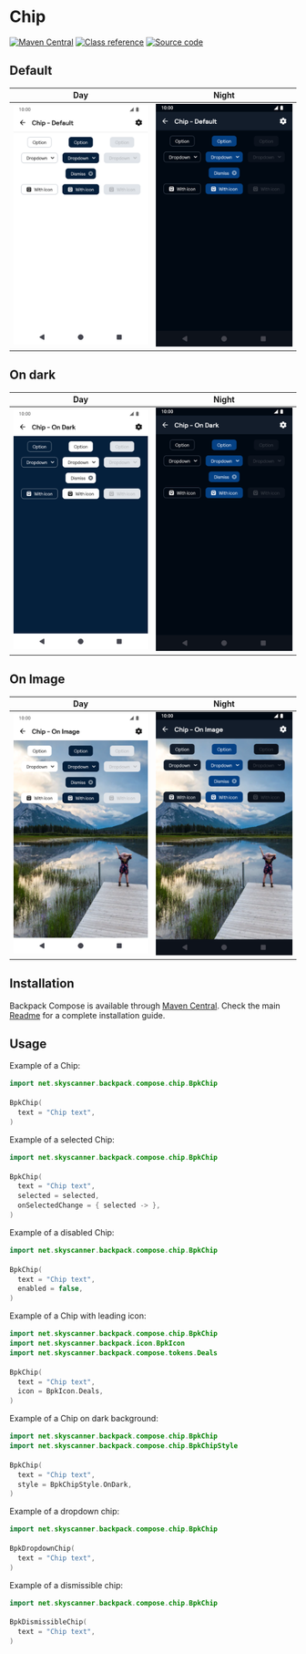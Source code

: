 # Chip

[![Maven Central](https://img.shields.io/maven-central/v/net.skyscanner.backpack/backpack-compose)](https://search.maven.org/artifact/net.skyscanner.backpack/backpack-compose)
[![Class reference](https://img.shields.io/badge/Class%20reference-Android-blue)](https://backpack.github.io/android/backpack-compose/net.skyscanner.backpack.compose.chip)
[![Source code](https://img.shields.io/badge/Source%20code-GitHub-lightgrey)](https://github.com/Skyscanner/backpack-android/tree/main/backpack-compose/src/main/kotlin/net/skyscanner/backpack/compose/chip)

## Default

| Day | Night |
| --- | --- |
| <img src="https://raw.githubusercontent.com/Skyscanner/backpack-android/main/docs/compose/Chip/screenshots/default.png" alt="Chip component" width="375" /> |<img src="https://raw.githubusercontent.com/Skyscanner/backpack-android/main/docs/compose/Chip/screenshots/default_dm.png" alt="Chip component - dark mode" width="375" /> |

## On dark

| Day | Night |
| --- | --- |
| <img src="https://raw.githubusercontent.com/Skyscanner/backpack-android/main/docs/compose/Chip/screenshots/on-dark.png" alt="On dark Chip component" width="375" /> |<img src="https://raw.githubusercontent.com/Skyscanner/backpack-android/main/docs/compose/Chip/screenshots/on-dark_dm.png" alt="On dark Chip component - dark mode" width="375" /> |

## On Image

| Day | Night |
| --- | --- |
| <img src="https://raw.githubusercontent.com/Skyscanner/backpack-android/main/docs/compose/Chip/screenshots/on-image.png" alt="On Image Chip component" width="375" /> |<img src="https://raw.githubusercontent.com/Skyscanner/backpack-android/main/docs/compose/Chip/screenshots/on-image_dm.png" alt="On Image Chip component - dark mode" width="375" /> |

## Installation

Backpack Compose is available through [Maven Central](https://search.maven.org/artifact/net.skyscanner.backpack/backpack-compose). Check the main [Readme](https://github.com/skyscanner/backpack-android#installation) for a complete installation guide.

## Usage

Example of a Chip:

```Kotlin
import net.skyscanner.backpack.compose.chip.BpkChip

BpkChip(
  text = "Chip text",
)
```

Example of a selected Chip:

```Kotlin
import net.skyscanner.backpack.compose.chip.BpkChip

BpkChip(
  text = "Chip text",
  selected = selected,
  onSelectedChange = { selected -> },
)
```

Example of a disabled Chip:

```Kotlin
import net.skyscanner.backpack.compose.chip.BpkChip

BpkChip(
  text = "Chip text",
  enabled = false,
)
```

Example of a Chip with leading icon:

```Kotlin
import net.skyscanner.backpack.compose.chip.BpkChip
import net.skyscanner.backpack.icon.BpkIcon
import net.skyscanner.backpack.compose.tokens.Deals

BpkChip(
  text = "Chip text",
  icon = BpkIcon.Deals,
)
```

Example of a Chip on dark background:

```Kotlin
import net.skyscanner.backpack.compose.chip.BpkChip
import net.skyscanner.backpack.compose.chip.BpkChipStyle

BpkChip(
  text = "Chip text",
  style = BpkChipStyle.OnDark,
)
```

Example of a dropdown chip:

```Kotlin
import net.skyscanner.backpack.compose.chip.BpkChip

BpkDropdownChip(
  text = "Chip text",
)
```

Example of a dismissible chip:

```Kotlin
import net.skyscanner.backpack.compose.chip.BpkChip

BpkDismissibleChip(
  text = "Chip text",
)
```
